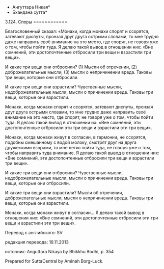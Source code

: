 * Ангуттара Никая*
* Бхандана сутта*

3\.124\. Споры
\=\=\=\=\=\=\=\=\=\=\=\=

Благословенный сказал: «Монахи, когда монахи спорят и ссорятся, затевают диспуты, пронзая друг друга острыми словами, то мне трудно даже направить своё внимание на это место, где спорят, не говоря уже о том, чтобы пойти туда\. Я делаю такой вывод в отношении них: «Вне сомнений, эти достопочтенные отбросили три вещи и взрастили три вещи»\.

И какие три вещи они отбросили? \(1\) Мысли об отречении, \(2\) доброжелательные мысли, \(3\) мысли о непричинении вреда\. Таковы три вещи, которые они отбросили\.

И какие три вещи они взрастили? Чувственные мысли, недоброжелательные мысли, мысли о причинении вреда\. Таковы три вещи, которые они взрастили\.

Монахи, когда монахи спорят и ссорятся, затевают диспуты, пронзая друг друга острыми словами, то мне трудно даже направить своё внимание на это место, где спорят, не говоря уже о том, чтобы пойти туда\. Я делаю такой вывод в отношении их: «Вне сомнений, эти достопочтенные отбросили эти три вещи и взрастили эти три вещи»\.

Монахи, когда монахи живут в согласии, в гармонии, не ссорятся, подобны смешанному с водой молоку, смотрят друг на друга дружескими взорами, то мне легко пойти туда, не говоря уже о том, чтобы направить туда внимание\. Я делаю такой вывод в отношении них: «Вне сомнений, эти достопочтенные отбросили три вещи и взрастили три вещи»\.

И какие три вещи они отбросили? Чувственные мысли, недоброжелательные мысли, мысли о причинении вреда\. Таковы три вещи, которые они отбросили\.

И какие три вещи они взрастили? Мысли об отречении, доброжелательные мысли, мысли о непричинении вреда\. Таковы три вещи, которые они взрастили\.

Монахи, когда монахи живут в согласии… Я делаю такой вывод в отношении них: «Вне сомнений, эти достопочтенные отбросили эти три вещи и взрастили эти три вещи»\.

Перевод с английского: SV

редакция перевода: 19\.11\.2013

источник: Anguttara Nikaya by Bhikkhu Bodhi, p\. 354

Prepared for SuttaCentral by Aminah Borg\-Luck\.